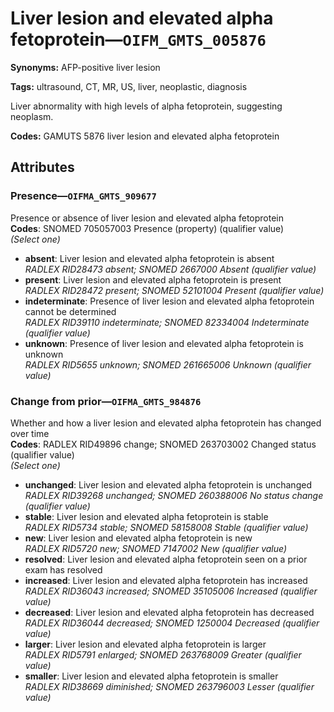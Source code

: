 # Liver lesion and elevated alpha fetoprotein—`OIFM_GMTS_005876`

**Synonyms:** AFP-positive liver lesion

**Tags:** ultrasound, CT, MR, US, liver, neoplastic, diagnosis

Liver abnormality with high levels of alpha fetoprotein, suggesting neoplasm.

**Codes:** GAMUTS 5876 liver lesion and elevated alpha fetoprotein

## Attributes

### Presence—`OIFMA_GMTS_909677`

Presence or absence of liver lesion and elevated alpha fetoprotein  
**Codes**: SNOMED 705057003 Presence (property) (qualifier value)  
*(Select one)*

- **absent**: Liver lesion and elevated alpha fetoprotein is absent  
_RADLEX RID28473 absent; SNOMED 2667000 Absent (qualifier value)_
- **present**: Liver lesion and elevated alpha fetoprotein is present  
_RADLEX RID28472 present; SNOMED 52101004 Present (qualifier value)_
- **indeterminate**: Presence of liver lesion and elevated alpha fetoprotein cannot be determined  
_RADLEX RID39110 indeterminate; SNOMED 82334004 Indeterminate (qualifier value)_
- **unknown**: Presence of liver lesion and elevated alpha fetoprotein is unknown  
_RADLEX RID5655 unknown; SNOMED 261665006 Unknown (qualifier value)_

### Change from prior—`OIFMA_GMTS_984876`

Whether and how a liver lesion and elevated alpha fetoprotein has changed over time  
**Codes**: RADLEX RID49896 change; SNOMED 263703002 Changed status (qualifier value)  
*(Select one)*

- **unchanged**: Liver lesion and elevated alpha fetoprotein is unchanged  
_RADLEX RID39268 unchanged; SNOMED 260388006 No status change (qualifier value)_
- **stable**: Liver lesion and elevated alpha fetoprotein is stable  
_RADLEX RID5734 stable; SNOMED 58158008 Stable (qualifier value)_
- **new**: Liver lesion and elevated alpha fetoprotein is new  
_RADLEX RID5720 new; SNOMED 7147002 New (qualifier value)_
- **resolved**: Liver lesion and elevated alpha fetoprotein seen on a prior exam has resolved  
- **increased**: Liver lesion and elevated alpha fetoprotein has increased  
_RADLEX RID36043 increased; SNOMED 35105006 Increased (qualifier value)_
- **decreased**: Liver lesion and elevated alpha fetoprotein has decreased  
_RADLEX RID36044 decreased; SNOMED 1250004 Decreased (qualifier value)_
- **larger**: Liver lesion and elevated alpha fetoprotein is larger  
_RADLEX RID5791 enlarged; SNOMED 263768009 Greater (qualifier value)_
- **smaller**: Liver lesion and elevated alpha fetoprotein is smaller  
_RADLEX RID38669 diminished; SNOMED 263796003 Lesser (qualifier value)_